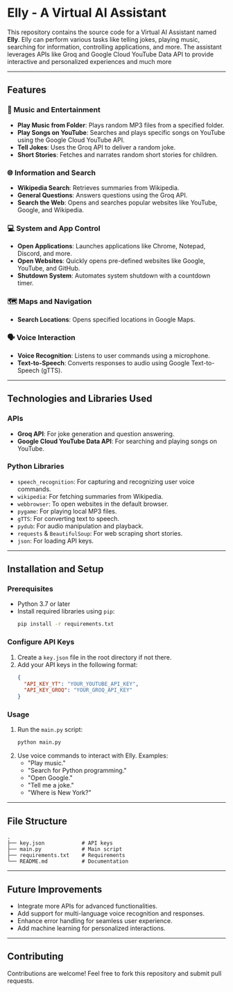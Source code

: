# Elly - A Virtual AI Assistant

This repository contains the source code for a Virtual AI Assistant named **Elly**. Elly can perform various tasks like telling jokes, playing music, searching for information, controlling applications, and more. The assistant leverages APIs like Groq and Google Cloud YouTube Data API to provide interactive and personalized experiences and much more

---

## Features

### 🎵 Music and Entertainment
- **Play Music from Folder**: Plays random MP3 files from a specified folder.
- **Play Songs on YouTube**: Searches and plays specific songs on YouTube using the Google Cloud YouTube API.
- **Tell Jokes**: Uses the Groq API to deliver a random joke.
- **Short Stories**: Fetches and narrates random short stories for children.

### 🌐 Information and Search
- **Wikipedia Search**: Retrieves summaries from Wikipedia.
- **General Questions**: Answers questions using the Groq API.
- **Search the Web**: Opens and searches popular websites like YouTube, Google, and Wikipedia.

### 💻 System and App Control
- **Open Applications**: Launches applications like Chrome, Notepad, Discord, and more.
- **Open Websites**: Quickly opens pre-defined websites like Google, YouTube, and GitHub.
- **Shutdown System**: Automates system shutdown with a countdown timer.

### 🗺 Maps and Navigation
- **Search Locations**: Opens specified locations in Google Maps.

### 🗣 Voice Interaction
- **Voice Recognition**: Listens to user commands using a microphone.
- **Text-to-Speech**: Converts responses to audio using Google Text-to-Speech (gTTS).

---

## Technologies and Libraries Used

### APIs
- **Groq API**: For joke generation and question answering.
- **Google Cloud YouTube Data API**: For searching and playing songs on YouTube.

### Python Libraries
- `speech_recognition`: For capturing and recognizing user voice commands.
- `wikipedia`: For fetching summaries from Wikipedia.
- `webbrowser`: To open websites in the default browser.
- `pygame`: For playing local MP3 files.
- `gTTS`: For converting text to speech.
- `pydub`: For audio manipulation and playback.
- `requests` & `BeautifulSoup`: For web scraping short stories.
- `json`: For loading API keys.

---

## Installation and Setup

### Prerequisites
- Python 3.7 or later
- Install required libraries using `pip`:
  ```bash
  pip install -r requirements.txt
  ```

### Configure API Keys
1. Create a `key.json` file in the root directory if not there.
2. Add your API keys in the following format:
   ```json
   {
     "API_KEY_YT": "YOUR_YOUTUBE_API_KEY",
     "API_KEY_GROQ": "YOUR_GROQ_API_KEY"
   }
   ```

### Usage
1. Run the `main.py` script:
   ```bash
   python main.py
   ```
2. Use voice commands to interact with Elly. Examples:
   - "Play music."
   - "Search for Python programming."
   - "Open Google."
   - "Tell me a joke."
   - "Where is New York?"

---

## File Structure
```
.
├── key.json            # API keys
├── main.py             # Main script
├── requirements.txt    # Requirements
└── README.md           # Documentation
```

---

## Future Improvements
- Integrate more APIs for advanced functionalities.
- Add support for multi-language voice recognition and responses.
- Enhance error handling for seamless user experience.
- Add machine learning for personalized interactions.

---

## Contributing
Contributions are welcome! Feel free to fork this repository and submit pull requests.
